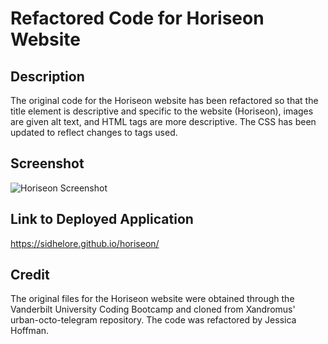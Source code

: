 # Refactored Code for Horiseon Website

## Description

The original code for the Horiseon website has been refactored so that the title element is descriptive and specific to the website (Horiseon), images are given alt text, and HTML tags are more descriptive. The CSS has been updated to reflect changes to tags used. 

## Screenshot
![Horiseon Screenshot](https://user-images.githubusercontent.com/103224878/168723555-9887c99c-a7c6-440f-8390-5ccf494694d9.PNG)

## Link to Deployed Application
https://sidhelore.github.io/horiseon/

## Credit
The original files for the Horiseon website were obtained through the Vanderbilt University Coding Bootcamp and cloned from Xandromus' urban-octo-telegram repository.
The code was refactored by Jessica Hoffman.
